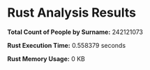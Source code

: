 # Rust Analysis Results

**Total Count of People by Surname:** 242121073

**Rust Execution Time:** 0.558379 seconds

**Rust Memory Usage:** 0 KB

